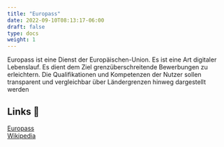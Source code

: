 ```yaml
---
title: "Europass"
date: 2022-09-10T08:13:17-06:00
draft: false
type: docs
weight: 1
---
```


Europass ist eine Dienst der Europäischen-Union. Es ist eine Art digitaler Lebenslauf. Es dient dem Ziel grenzüberschreitende Bewerbungen zu erleichtern. Die Qualifikationen und Kompetenzen der Nutzer sollen transparent und vergleichbar über Ländergrenzen hinweg dargestellt werden

## Links 🔗

[Europass](https://europa.eu/europass/de/about-europass)  
[Wikipedia](https://de.wikipedia.org/wiki/Europass-Rahmenkonzept)  
